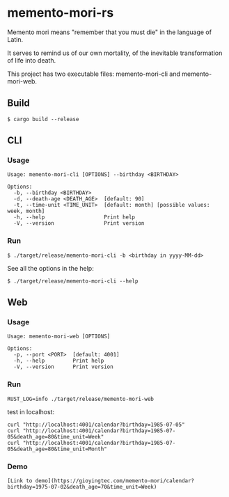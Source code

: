 # memento-mori-rs

Memento mori means "remember that you must die" in the language of Latin. 

It serves to remind us of our own mortality, of the inevitable transformation of life into death.

This project has two executable files: memento-mori-cli and memento-mori-web.

## Build
```
$ cargo build --release
```

## CLI

### Usage
```
Usage: memento-mori-cli [OPTIONS] --birthday <BIRTHDAY>

Options:
  -b, --birthday <BIRTHDAY>
  -d, --death-age <DEATH_AGE>  [default: 90]
  -t, --time-unit <TIME_UNIT>  [default: month] [possible values: week, month]
  -h, --help                   Print help
  -V, --version                Print version
```

### Run
```
$ ./target/release/memento-mori-cli -b <birthday in yyyy-MM-dd>
```

See all the options in the help:
```
$ ./target/release/memento-mori-cli --help
```

## Web

### Usage
```
Usage: memento-mori-web [OPTIONS]

Options:
  -p, --port <PORT>  [default: 4001]
  -h, --help         Print help
  -V, --version      Print version
```

### Run
```
RUST_LOG=info ./target/release/memento-mori-web
```
test in localhost:
```
curl "http://localhost:4001/calendar?birthday=1985-07-05"
curl "http://localhost:4001/calendar?birthday=1985-07-05&death_age=80&time_unit=Week"
curl "http://localhost:4001/calendar?birthday=1985-07-05&death_age=80&time_unit=Month"
```

### Demo
```
[Link to demo](https://gioyingtec.com/memento-mori/calendar?birthday=1975-07-02&death_age=70&time_unit=Week)
```
